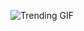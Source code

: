 
<!-- GIF_SECTION -->
![Trending GIF](https://media3.giphy.com/media/v1.Y2lkPThiYjIxNzcybGFjaHd2MXZkaTAyeDY3Y3lwcGFsM3I3cXB4MzZyNG41czgydjlkbCZlcD12MV9naWZzX3NlYXJjaCZjdD1n/3oKIPnAiaMCws8nOsE/giphy.gif)
<!-- END_GIF_SECTION -->
